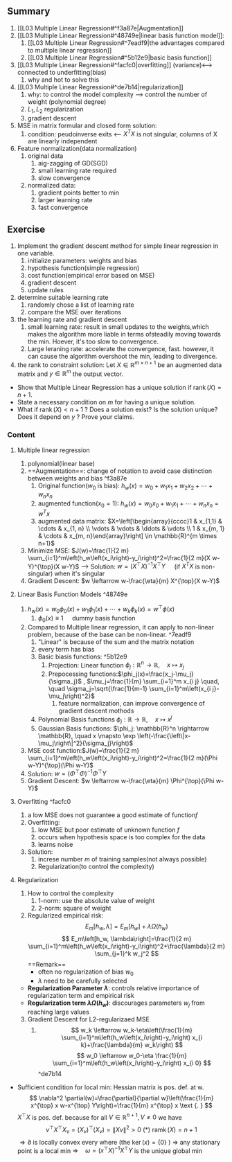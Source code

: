 ## Summary
1. [[L03 Multiple Linear Regression#^f3a87e|Augmentation]]
2. [[L03 Multiple Linear Regression#^48749e|linear basis function model]]:
	1. [[L03 Multiple Linear Regression#^7eadf9|the advantages compared to multiple linear regression]]
	2. [[L03 Multiple Linear Regression#^5b12e9|basic basis function]]
3. [[L03 Multiple Linear Regression#^facfc0|overfitting]] (variance)<--> connected to underfitting(bias)
	1. why and hot to solve this
4. [[L03 Multiple Linear Regression#^de7b14|regularization]]
	1. why: to control the model complexity --> control the number of weight (polynomial degree)
	2. $L_1, L_2$ regularization
	3. gradient descent
5. MSE in matrix formular and closed form solution:
	1. condition: peudoinverse exits <-- $X^TX$ is not singular, columns of X are linearly independent
6. Feature normalization(data normalization)
	1. original data
		1. aig-zagging of GD(SGD)
		2. small learning rate required
		3. slow convergence
	2. normalized data:
		1. gradient points better to min
		2. larger learning rate
		3. fast convergence
## Exercise
1. Implement the gradient descent method for simple linear regression in one variable.
	1. initialize parameters: weights and bias
	2. hypothesis function(simple regression)
	3. cost function(empirical error based on MSE)
	4. gradient descent
	5. update rules
2. determine suitable learning rate
	1. randomly chose a list of learning rate
	2. compare the MSE over iterations
3. the learning rate and gradient descent
	1. small learning rate: result in small updates to the weights,which makes the algorithm more liable in terms ofsteadily moving towards the min. Hoever, it's too slow to convergence.
	2. Large leraning rate: accelerate the convergence, fast. however, it can cause the algorithm overshoot the min, leading to divergence.
4. the rank to constraint solution:
   Let $X \in \mathbb{R}^{m \times n+1}$ be an augmented data matrix and $y \in \mathbb{R}^m$ the output vector.
- Show that Multiple Linear Regression has a unique solution if $\operatorname{rank}(X)=n+1$.
- State a necessary condition on $m$ for having a unique solution.
- What if $\operatorname{rank}(X)<n+1$ ? Does a solution exist? Is the solution unique? Does it depend on $y$ ? Prove your claims.
### Content 
1. Multiple linear regression
	1. polynomial(linear base)
	2. ==Augmentation==: change of notation to avoid case distinction between weights and bias ^f3a87e
		1. Original function($w_0$ is bias): $h_w(x)=w_0+w_1 x_1+w_2 x_2+\cdots+w_n x_n$
		2. augmented function($x_0 =1$): $h_w(x)=w_0 x_0+w_1 x_1+\cdots+w_n x_n=w^T x$
		3. augmented data matrix: $X=\left[\begin{array}{cccc}1 & x_{1,1} & \cdots & x_{1, n} \\ \vdots & \vdots & \ddots & \vdots \\ 1 & x_{m, 1} & \cdots & x_{m, n}\end{array}\right] \in \mathbb{R}^{m \times n+1}$
	3. Minimize MSE: $J(w)=\frac{1}{2 m} \sum_{i=1}^m\left(h_w\left(x_i\right)-y_i\right)^2=\frac{1}{2 m}(X w-Y)^{\top}(X w-Y)$
		--> Solution: $w=\left(X^{\top} X\right)^{-1} X^{\top} Y \quad$ (if $X^T X$ is non-singular)
			when it's singular
	1. Gradient Descent: $w \leftarrow w-\frac{\eta}{m} X^{\top}(X w-Y)$

1. Linear Basis Function Models ^48749e
	1. $h_w(x)=w_0 \phi_0(x)+w_1 \phi_1(x)+\cdots+w_k \phi_k(x)=w^{\top} \phi(x)$
		1. $\phi_0(x) \equiv 1 \quad$ dummy basis function
	2. Compared to Multiple linear regression, it can apply to non-linear problem, because of the base can be non-linear.  ^7eadf9
		1. "Linear" is because of the sum and the matrix notation
		2. every term has bias
		3. Basic biasis functions: ^5b12e9
			1. Projection: Linear function $\phi_j: \mathbb{R}^n \rightarrow \mathbb{R}, \quad x \mapsto x_j$
			2. Prepocessing functions:$\phi_j(x)=\frac{x_j-\mu_j}{\sigma_j}$ , $\mu_j=\frac{1}{m} \sum_{i=1}^m x_{i j} \quad, \quad \sigma_j=\sqrt{\frac{1}{m-1} \sum_{i=1}^m\left(x_{i j}-\mu_j\right)^2}$
				1. feature normalization, can improve convergence of gradient descent mothods
		4. Polynomial Basis functions $\phi_j: \mathbb{R} \rightarrow \mathbb{R}, \quad x \mapsto x^j$
		5. Gaussian Basis functions: $\phi_j: \mathbb{R}^n \rightarrow \mathbb{R}, \quad x \mapsto \exp \left(-\frac{\left\|x-\mu_j\right\|^2}{\sigma_j}\right)$
	3. MSE cost function:$J(w)=\frac{1}{2 m} \sum_{i=1}^m\left(h_w\left(x_i\right)-y_i\right)^2=\frac{1}{2 m}(\Phi w-Y)^{\top}(\Phi w-Y)$
	4. Solution: $w=\left(\Phi^{\top} \Phi\right)^{-1} \Phi^{\top} Y$
	5. Gradient Descent: $w \leftarrow w-\frac{\eta}{m} \Phi^{\top}(\Phi w-Y)$

3. Overfitting ^facfc0
	1. a low MSE does not guarantee a good estimate of function$f$
	2. Overfitting:
		1. low MSE but poor estimate of unknown function $f$
		2. occurs when hypothesis space is too complex for the data
		3. learns noise
	3. Solution:
		1. increse number $m$ of training samples(not always possible)
		2. Regularization(to control the complexity)

4. Regularization
	1. How to control the complexity
		1. 1-norm: use the absolute value of weight
		2. 2-norm: square of weight
	2. Regularized empirical risk:$$
E_m\left[h_w, \lambda\right]=E_m\left[h_w\right]+\lambda \Omega\left(h_w\right)
$$$$
E_m\left[h_w, \lambda\right]=\frac{1}{2 m} \sum_{i=1}^m\left(h_w\left(x_i\right)-y_i\right)^2+\frac{\lambda}{2 m} \sum_{j=1}^k w_j^2
$$
	==Remark==
		- often no regularization of bias $w_0$
		- $\lambda$ need to be carefully selected
	- **Regularization Parameter $\lambda$**: controls relative importance of regularization term and empirical risk
	- **Regularization term $\lambda \Omega\left(h_w\right)$**: discourages parameters $w_j$ from reaching large values
	3. Gradient Descent for L2-regularizaed MSE
		1. $$
w_k \leftarrow w_k-\eta\left(\frac{1}{m} \sum_{i=1}^m\left(h_w\left(x_i\right)-y_i\right) x_{i k}+\frac{\lambda}{m} w_k\right)
$$$$
w_0 \leftarrow w_0-\eta \frac{1}{m} \sum_{i=1}^m\left(h_w\left(x_i\right)-y_i\right) x_{i 0}
$$ ^de7b14
- Sufficient condition for local min: Hessian matrix is pos. def. at w.
$$
\nabla^2 \partial(w)=\frac{\partial}{\partial w}\left(\frac{1}{m} x^{\top} x w-x^{\top} Y\right)=\frac{1}{m} x^{\top} x \text {. }
$$
$X^{\top} X$ is pos. def. because for all $V \in \mathbb{R}^{n+1}, V \neq 0$ we have
$$
v^{\top} X^{\top} X_v=\left(X_v\right)^{\top}\left(X_v\right)=\|X v\|^2>0 \text { (*) } \operatorname{ramk}(X)=n+1
$$
$\Rightarrow \partial$ is locally convex every where
(the $\operatorname{ker}(x)=\{0\}$ )
$\Rightarrow$ any stationary point is a local min
$\Rightarrow \quad \omega=\left(x^{\top} X\right)^{-1} X^{\top} Y$ is the unique global min
